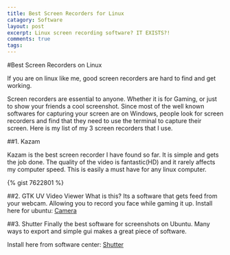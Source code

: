 ```yaml
---
title: Best Screen Recorders for Linux
catagory: Software
layout: post
excerpt: Linux screen recording software? IT EXISTS?!
comments: true
tags: 
---
```


#Best Screen Recorders on Linux

If you are on linux like me, good screen recorders are hard to find and get working.

Screen recorders are essential to anyone. Whether it is for Gaming, or just to show your
friends a cool screenshot. Since most of the well known softwares for capturing your screen
are on Windows, people look for screen recorders and find that they need to use the terminal to capture
their screen. Here is my list of my 3 screen recorders that I use.

##1. Kazam

Kazam is the best screen recorder I have found so far. It is simple and gets the job done. The quality of the 
video is fantastic(HD) and it rarely affects my computer speed. This is easily a must have for any linux computer.

{% gist 7622801 %}

##2. GTK UV Video Viewer
What is this? Its a software that gets  feed from your webcam. Allowing you to record you face while gaming it up.
Install here  for ubuntu: [Camera](apt:guvcview)


##3. Shutter
Finally the best software for screenshots on Ubuntu. Many ways to export and simple gui makes a great piece of software.

Install here from software center: [Shutter](apt://shutter)
